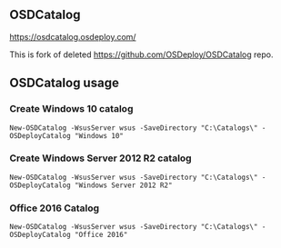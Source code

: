## OSDCatalog
https://osdcatalog.osdeploy.com/

This is fork of deleted https://github.com/OSDeploy/OSDCatalog repo.

## OSDCatalog usage

### Create Windows 10 catalog
```
New-OSDCatalog -WsusServer wsus -SaveDirectory "C:\Catalogs\" -OSDeployCatalog "Windows 10"
```
### Create Windows Server 2012 R2 catalog
```
New-OSDCatalog -WsusServer wsus -SaveDirectory "C:\Catalogs\" -OSDeployCatalog "Windows Server 2012 R2"
```
### Office 2016 Catalog
```
New-OSDCatalog -WsusServer wsus -SaveDirectory "C:\Catalogs\" -OSDeployCatalog "Office 2016"
```
